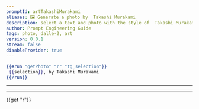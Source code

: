 ```yaml
---
promptId: artTakashiMurakami
aliases: 🖼️ Generate a photo by  Takashi Murakami
description: select a text and photo with the style of  Takashi Murakami will be generated using Dalle-2
author: Prompt Engineering Guide
tags: photo, dalle-2, art
version: 0.0.1
stream: false
disableProvider: true
---
```

```handlebars
{{#run "getPhoto" "r" "tg_selection"}}
 {{selection}}, by Takashi Murakami
{{/run}}
```
***
***
{{get "r"}}